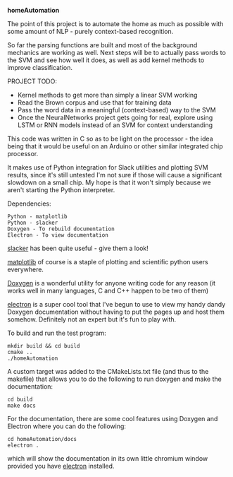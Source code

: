 **homeAutomation**

The point of this project is to automate the home as much as possible with
some amount of NLP - purely context-based recognition.

So far the parsing functions are built and most of the background mechanics
are working as well.  Next steps will be to actually pass words to 
the SVM and see how well it does, as well as add kernel methods to 
improve classification.

PROJECT TODO:
* Kernel methods to get more than simply a linear SVM working
* Read the Brown corpus and use that for training data
* Pass the word data in a meaningful (context-based) way to the SVM
* Once the NeuralNetworks project gets going for real, explore using
    LSTM or RNN models instead of an SVM for context understanding
    
This code was written in C so as to be light on the processor - the idea 
being that it would be useful on an Arduino or other similar integrated chip processor.

It makes use of Python integration for Slack utilities and plotting SVM
results, since it's still untested I'm not sure if those will cause a significant
slowdown on a small chip.  My hope is that it won't simply because we 
aren't starting the Python interpreter.



Dependencies:
```
Python - matplotlib
Python - slacker
Doxygen - To rebuild documentation
Electron - To view documentation
```

[slacker](https://github.com/os/slacker) has been quite useful - give them a look!

[matplotlib](http://matplotlib.org/) of course is a staple of plotting and scientific 
python users everywhere.

[Doxygen](http://www.stack.nl/~dimitri/doxygen/) is a wonderful utility for anyone writing
code for any reason (it works well in many languages, C and C++ happen to be two of them)

[electron](https://github.com/electron/electron/blob/master/docs/tutorial/quick-start.md) is
a super cool tool that I've begun to use to view my handy dandy Doxygen
documentation without having to put the pages up and host them somehow.  Definitely not an expert
but it's fun to play with.

To build and run the test program:
```
mkdir build && cd build
cmake ..
./homeAutomation
```

A custom target was added to the CMakeLists.txt file (and thus to the makefile)
that allows you to do the following to run doxygen and make the documentation:
```
cd build
make docs
```

For the documentation, there are some cool features using Doxygen and Electron
where you can do the following:
```
cd homeAutomation/docs
electron .
```
which will show the documentation in its own little chromium window
provided you have [electron](https://github.com/electron/electron/blob/master/docs/tutorial/quick-start.md) installed.

